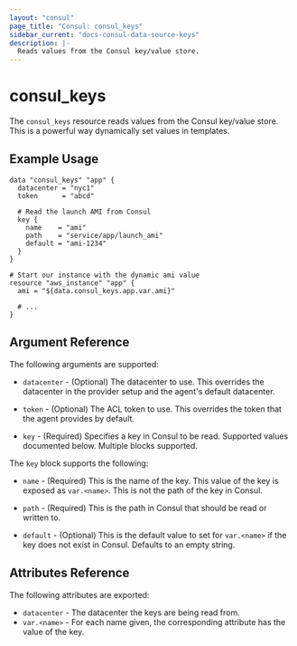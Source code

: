 ```yaml
---
layout: "consul"
page_title: "Consul: consul_keys"
sidebar_current: "docs-consul-data-source-keys"
description: |-
  Reads values from the Consul key/value store.
---
```


# consul_keys

The `consul_keys` resource reads values from the Consul key/value store.
This is a powerful way dynamically set values in templates.

## Example Usage

```hcl
data "consul_keys" "app" {
  datacenter = "nyc1"
  token      = "abcd"

  # Read the launch AMI from Consul
  key {
    name    = "ami"
    path    = "service/app/launch_ami"
    default = "ami-1234"
  }
}

# Start our instance with the dynamic ami value
resource "aws_instance" "app" {
  ami = "${data.consul_keys.app.var.ami}"

  # ...
}
```

## Argument Reference

The following arguments are supported:

* `datacenter` - (Optional) The datacenter to use. This overrides the
  datacenter in the provider setup and the agent's default datacenter.

* `token` - (Optional) The ACL token to use. This overrides the
  token that the agent provides by default.

* `key` - (Required) Specifies a key in Consul to be read. Supported
  values documented below. Multiple blocks supported.

The `key` block supports the following:

* `name` - (Required) This is the name of the key. This value of the
  key is exposed as `var.<name>`. This is not the path of the key
  in Consul.

* `path` - (Required) This is the path in Consul that should be read
  or written to.

* `default` - (Optional) This is the default value to set for `var.<name>`
  if the key does not exist in Consul. Defaults to an empty string.

## Attributes Reference

The following attributes are exported:

* `datacenter` - The datacenter the keys are being read from.
* `var.<name>` - For each name given, the corresponding attribute
  has the value of the key.
